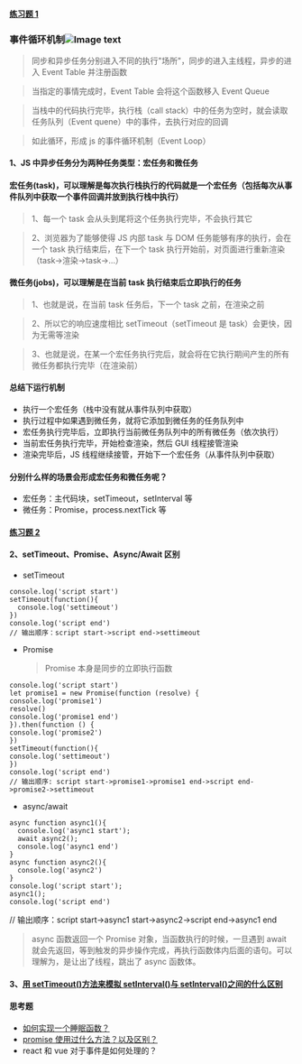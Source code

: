 #### [练习题 1](/EventLoop/demo1.md)

### 事件循环机制![Image text](https://upload-images.jianshu.io/upload_images/6100502-7831389bec37fe52.png?imageMogr2/auto-orient/strip|imageView2/2/w/1024/format/webp)

> 同步和异步任务分别进入不同的执行"场所"，同步的进入主线程，异步的进入 Event Table 并注册函数

> 当指定的事情完成时，Event Table 会将这个函数移入 Event Queue

> 当栈中的代码执行完毕，执行栈（call stack）中的任务为空时，就会读取任务队列（Event quene）中的事件，去执行对应的回调

> 如此循环，形成 js 的事件循环机制（Event Loop）

#### 1、JS 中异步任务分为两种任务类型：宏任务和微任务

#### 宏任务(task)，可以理解是每次执行栈执行的代码就是一个宏任务（包括每次从事件队列中获取一个事件回调并放到执行栈中执行）

> 1、每一个 task 会从头到尾将这个任务执行完毕，不会执行其它

> 2、浏览器为了能够使得 JS 内部 task 与 DOM 任务能够有序的执行，会在一个 task 执行结束后，在下一个 task 执行开始前，对页面进行重新渲染 （task->渲染->task->...）

#### 微任务(jobs)，可以理解是在当前 task 执行结束后立即执行的任务

> 1、也就是说，在当前 task 任务后，下一个 task 之前，在渲染之前

> 2、所以它的响应速度相比 setTimeout（setTimeout 是 task）会更快，因为无需等渲染

> 3、也就是说，在某一个宏任务执行完后，就会将在它执行期间产生的所有微任务都执行完毕（在渲染前）

#### 总结下运行机制

- 执行一个宏任务（栈中没有就从事件队列中获取）
- 执行过程中如果遇到微任务，就将它添加到微任务的任务队列中
- 宏任务执行完毕后，立即执行当前微任务队列中的所有微任务（依次执行）
- 当前宏任务执行完毕，开始检查渲染，然后 GUI 线程接管渲染
- 渲染完毕后，JS 线程继续接管，开始下一个宏任务（从事件队列中获取）

#### 分别什么样的场景会形成宏任务和微任务呢？

- 宏任务：主代码块，setTimeout，setInterval 等
- 微任务：Promise，process.nextTick 等

#### [练习题 2](/EventLoop/demo2.md)

#### 2、setTimeout、Promise、Async/Await 区别

- setTimeout

```
console.log('script start')
setTimeout(function(){
  console.log('settimeout')
})
console.log('script end')
// 输出顺序：script start->script end->settimeout
```

- Promise
  > Promise 本身是同步的立即执行函数

```
console.log('script start')
let promise1 = new Promise(function (resolve) {
console.log('promise1')
resolve()
console.log('promise1 end')
}).then(function () {
console.log('promise2')
})
setTimeout(function(){
console.log('settimeout')
})
console.log('script end')
// 输出顺序: script start->promise1->promise1 end->script end->promise2->settimeout
```

- async/await

```
async function async1(){
  console.log('async1 start');
  await async2();
  console.log('async1 end')
}
async function async2(){
  console.log('async2')
}
console.log('script start');
async1();
console.log('script end')
```

// 输出顺序：script start->async1 start->async2->script end->async1 end

> async 函数返回一个 Promise 对象，当函数执行的时候，一旦遇到 await 就会先返回，等到触发的异步操作完成，再执行函数体内后面的语句。可以理解为，是让出了线程，跳出了 async 函数体。

#### 3、[用 setTimeout()方法来模拟 setInterval()与 setInterval()之间的什么区别](https://blog.csdn.net/baidu_24024601/article/details/51862488)

#### 思考题

- [如何实现一个睡眠函数？](https://www.cnblogs.com/muzidaitou/p/12734914.html)
- [promise 使用过什么方法？以及区别？](https://es6.ruanyifeng.com/#docs/promise)
- react 和 vue 对于事件是如何处理的？
